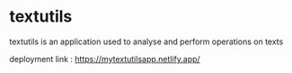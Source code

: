# textutils
textutils is an application used to analyse and perform operations on texts

deployment link : https://mytextutilsapp.netlify.app/
